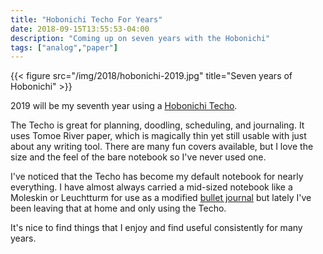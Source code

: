 ```yaml
---
title: "Hobonichi Techo For Years"
date: 2018-09-15T13:55:53-04:00
description: "Coming up on seven years with the Hobonichi"
tags: ["analog","paper"]
---
```


{{< figure src="/img/2018/hobonichi-2019.jpg" title="Seven years of Hobonichi" >}}

2019 will be my seventh year using a [Hobonichi Techo](https://www.1101.com/store/techo/en/).

The Techo is great for planning, doodling, scheduling, and journaling. It uses Tomoe River paper, which is magically thin yet still usable with just about any writing tool. There are many fun covers available, but I love the size and the feel of the bare notebook so I've never used one.

I've noticed that the Techo has become my default notebook for nearly everything. I have almost always carried a mid-sized notebook like a Moleskin or
Leuchtturm for use as a modified [bullet journal](https://bulletjournal.com) but lately I've been leaving that at home and only using the Techo.

It's nice to find things that I enjoy and find useful consistently for many years.

